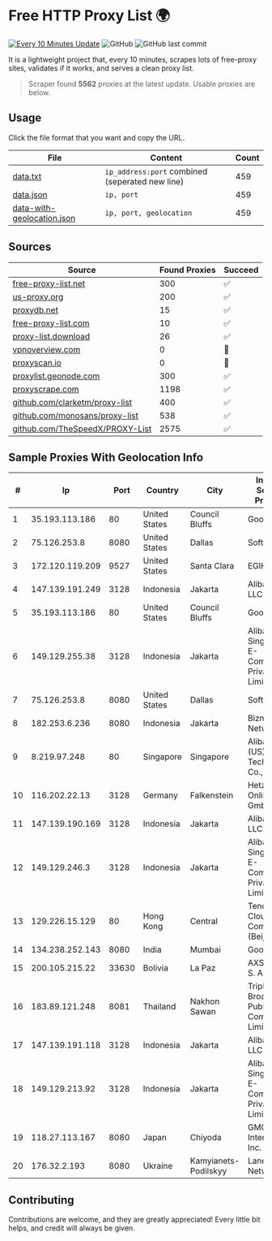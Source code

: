 
# Free HTTP Proxy List 🌍

[![Every 10 Minutes Update](https://github.com/mertguvencli/http-proxy-list/actions/workflows/main.yml/badge.svg?branch=main)](https://github.com/mertguvencli/http-proxy-list/actions/workflows/main.yml)
![GitHub](https://img.shields.io/github/license/mertguvencli/http-proxy-list)
![GitHub last commit](https://img.shields.io/github/last-commit/mertguvencli/http-proxy-list)

It is a lightweight project that, every 10 minutes, scrapes lots of free-proxy sites, validates if it works, and serves a clean proxy list.


> Scraper found **5562** proxies at the latest update. Usable proxies are below.

## Usage

Click the file format that you want and copy the URL.


|File|Content|Count|
|----|-------|-----|
|[data.txt](https://raw.githubusercontent.com/mertguvencli/http-proxy-list/main/proxy-list/data.txt)|`ip_address:port` combined (seperated new line)|459|
|[data.json](https://raw.githubusercontent.com/mertguvencli/http-proxy-list/main/proxy-list/data.json)|`ip, port`|459|
|[data-with-geolocation.json](https://raw.githubusercontent.com/mertguvencli/http-proxy-list/main/proxy-list/data-with-geolocation.json)|`ip, port, geolocation`|459|

## Sources

|Source|Found Proxies|Succeed|
|------|-------------|-------|
|[free-proxy-list.net](https://free-proxy-list.net)|300|✅|
|[us-proxy.org](https://www.us-proxy.org)|200|✅|
|[proxydb.net](http://proxydb.net)|15|✅|
|[free-proxy-list.com](https://free-proxy-list.com/?page=&port=&type%5B%5D=http&type%5B%5D=https&up_time=0&search=Search)|10|✅|
|[proxy-list.download](https://www.proxy-list.download/HTTP)|26|✅|
|[vpnoverview.com](https://vpnoverview.com/privacy/anonymous-browsing/free-proxy-servers)|0|🚫|
|[proxyscan.io](https://www.proxyscan.io)|0|🚫|
|[proxylist.geonode.com](https://proxylist.geonode.com/api/proxy-list?limit=300&page=1&sort_by=lastChecked&sort_type=desc&protocols=http,https)|300|✅|
|[proxyscrape.com](https://api.proxyscrape.com/v2/?request=displayproxies&protocol=http&timeout=10000&country=all&ssl=all&anonymity=all)|1198|✅|
|[github.com/clarketm/proxy-list](https://raw.githubusercontent.com/clarketm/proxy-list/master/proxy-list-raw.txt)|400|✅|
|[github.com/monosans/proxy-list](https://raw.githubusercontent.com/monosans/proxy-list/main/proxies/http.txt)|538|✅|
|[github.com/TheSpeedX/PROXY-List](https://raw.githubusercontent.com/TheSpeedX/PROXY-List/master/http.txt)|2575|✅|


## Sample Proxies With Geolocation Info

|#|Ip|Port|Country|City|Internet Service Provider|
|-|--|----|-------|----|-------------------------|
|1|35.193.113.186|80|United States|Council Bluffs|Google LLC|
|2|75.126.253.8|8080|United States|Dallas|SoftLayer|
|3|172.120.119.209|9527|United States|Santa Clara|EGIHosting|
|4|147.139.191.249|3128|Indonesia|Jakarta|Alibaba.com LLC|
|5|35.193.113.186|80|United States|Council Bluffs|Google LLC|
|6|149.129.255.38|3128|Indonesia|Jakarta|Alibaba.com Singapore E-Commerce Private Limited|
|7|75.126.253.8|8080|United States|Dallas|SoftLayer|
|8|182.253.6.236|8080|Indonesia|Jakarta|Biznet Networks|
|9|8.219.97.248|80|Singapore|Singapore|Alibaba (US) Technology Co., Ltd.|
|10|116.202.22.13|3128|Germany|Falkenstein|Hetzner Online GmbH|
|11|147.139.190.169|3128|Indonesia|Jakarta|Alibaba.com LLC|
|12|149.129.246.3|3128|Indonesia|Jakarta|Alibaba.com Singapore E-Commerce Private Limited|
|13|129.226.15.129|80|Hong Kong|Central|Tencent Cloud Computing (Beijing) Co|
|14|134.238.252.143|8080|India|Mumbai|Google LLC|
|15|200.105.215.22|33630|Bolivia|La Paz|AXS Bolivia S. A.|
|16|183.89.121.248|8081|Thailand|Nakhon Sawan|Triple T Broadband Public Company Limited|
|17|147.139.191.118|3128|Indonesia|Jakarta|Alibaba.com LLC|
|18|149.129.213.92|3128|Indonesia|Jakarta|Alibaba.com Singapore E-Commerce Private Limited|
|19|118.27.113.167|8080|Japan|Chiyoda|GMO Internet, Inc.|
|20|176.32.2.193|8080|Ukraine|Kamyianets-Podilskyy|Lanet Network|



## Contributing

Contributions are welcome, and they are greatly appreciated! Every
little bit helps, and credit will always be given.

